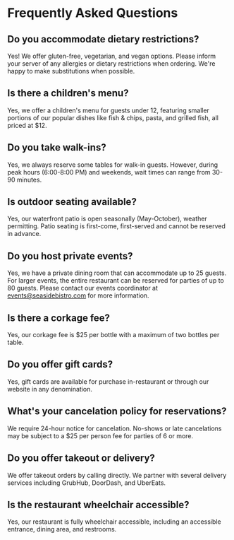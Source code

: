 # Frequently Asked Questions

## Do you accommodate dietary restrictions?
Yes! We offer gluten-free, vegetarian, and vegan options. Please inform your server of any allergies or dietary restrictions when ordering. We're happy to make substitutions when possible.

## Is there a children's menu?
Yes, we offer a children's menu for guests under 12, featuring smaller portions of our popular dishes like fish & chips, pasta, and grilled fish, all priced at $12.

## Do you take walk-ins?
Yes, we always reserve some tables for walk-in guests. However, during peak hours (6:00-8:00 PM) and weekends, wait times can range from 30-90 minutes.

## Is outdoor seating available?
Yes, our waterfront patio is open seasonally (May-October), weather permitting. Patio seating is first-come, first-served and cannot be reserved in advance.

## Do you host private events?
Yes, we have a private dining room that can accommodate up to 25 guests. For larger events, the entire restaurant can be reserved for parties of up to 80 guests. Please contact our events coordinator at events@seasidebistro.com for more information.

## Is there a corkage fee?
Yes, our corkage fee is $25 per bottle with a maximum of two bottles per table.

## Do you offer gift cards?
Yes, gift cards are available for purchase in-restaurant or through our website in any denomination.

## What's your cancelation policy for reservations?
We require 24-hour notice for cancelation. No-shows or late cancelations may be subject to a $25 per person fee for parties of 6 or more.

## Do you offer takeout or delivery?
We offer takeout orders by calling directly. We partner with several delivery services including GrubHub, DoorDash, and UberEats.

## Is the restaurant wheelchair accessible?
Yes, our restaurant is fully wheelchair accessible, including an accessible entrance, dining area, and restrooms.
